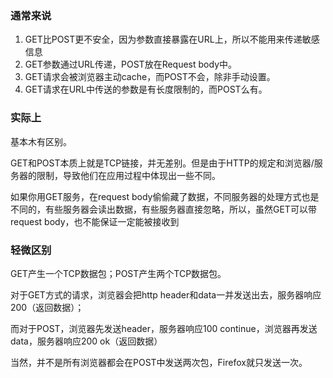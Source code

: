### 通常来说

1. GET比POST更不安全，因为参数直接暴露在URL上，所以不能用来传递敏感信息
2. GET参数通过URL传递，POST放在Request body中。
3. GET请求会被浏览器主动cache，而POST不会，除非手动设置。
4. GET请求在URL中传送的参数是有长度限制的，而POST么有。


### 实际上

基本木有区别。

GET和POST本质上就是TCP链接，并无差别。但是由于HTTP的规定和浏览器/服务器的限制，导致他们在应用过程中体现出一些不同。 

如果你用GET服务，在request body偷偷藏了数据，不同服务器的处理方式也是不同的，有些服务器会读出数据，有些服务器直接忽略，所以，虽然GET可以带request body，也不能保证一定能被接收到

### 轻微区别

GET产生一个TCP数据包；POST产生两个TCP数据包。

对于GET方式的请求，浏览器会把http header和data一并发送出去，服务器响应200（返回数据）；

而对于POST，浏览器先发送header，服务器响应100 continue，浏览器再发送data，服务器响应200 ok（返回数据）

当然，并不是所有浏览器都会在POST中发送两次包，Firefox就只发送一次。